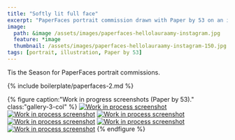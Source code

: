 ```yaml
---
title: "Softly lit full face"
excerpt: "PaperFaces portrait commission drawn with Paper by 53 on an iPad."
image: 
  path: &image /assets/images/paperfaces-hellolauraamy-instagram.jpg 
  feature: *image
  thumbnail: /assets/images/paperfaces-hellolauraamy-instagram-150.jpg
tags: [portrait, illustration, Paper by 53]
---
```


Tis the Season for PaperFaces portrait commissions.

{% include boilerplate/paperfaces-2.md %}

{% figure caption:"Work in progress screenshots (Paper by 53)." class:"gallery-3-col" %}
[![Work in process screenshot](/assets/images/paperfaces-hellolauraamy-process-1-600.jpg)](/assets/images/paperfaces-hellolauraamy-process-1-lg.jpg)
[![Work in process screenshot](/assets/images/paperfaces-hellolauraamy-process-2-600.jpg)](/assets/images/paperfaces-hellolauraamy-process-2-lg.jpg)
[![Work in process screenshot](/assets/images/paperfaces-hellolauraamy-process-3-600.jpg)](/assets/images/paperfaces-hellolauraamy-process-3-lg.jpg)
[![Work in process screenshot](/assets/images/paperfaces-hellolauraamy-process-4-600.jpg)](/assets/images/paperfaces-hellolauraamy-process-4-lg.jpg)
[![Work in process screenshot](/assets/images/paperfaces-hellolauraamy-process-5-600.jpg)](/assets/images/paperfaces-hellolauraamy-process-5-lg.jpg)
[![Work in process screenshot](/assets/images/paperfaces-hellolauraamy-process-6-600.jpg)](/assets/images/paperfaces-hellolauraamy-process-6-lg.jpg)
{% endfigure %}
